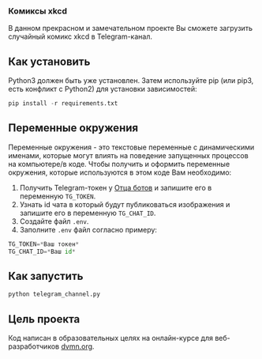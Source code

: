 ### Комиксы xkcd
В данном прекрасном и замечательном проекте Вы сможете загрузить случайный комикс xkcd в Telegram-канал.

## Как установить
Python3 должен быть уже установлен. Затем используйте pip (или pip3, есть конфликт с Python2) для установки зависимостей:

```python
pip install -r requirements.txt
```

## Переменные окружения
Переменные окружения - это текстовые переменные с динамическими именами, которые могут влиять на поведение запущенных процессов на компьютере/в коде.
Чтобы получить и оформить переменные окружения, которые используются в этом коде Вам необходимо:
1. Получить Telegram-токен у [Отца ботов](https://t.me/BotFather) и запишите его в переменную `TG_TOKEN`.
2. Узнать id чата в который будут публиковаться изображения и запишите его в переменную `TG_CHAT_ID`.
3. Создайте файл `.env`.
4. Заполните `.env` файл согласно примеру:

```python
TG_TOKEN=*Ваш токен*
TG_CHAT_ID=*Ваш id*
```

## Как запустить

```python
python telegram_channel.py
```

## Цель проекта
Код написан в образовательных целях на онлайн-курсе для веб-разработчиков [dvmn.org](https://dvmn.org/).